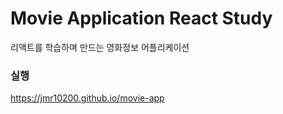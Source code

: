 # Movie Application React Study

리액트를 학습하며 만드는 영화정보 어플리케이션

### 실행
https://jmr10200.github.io/movie-app